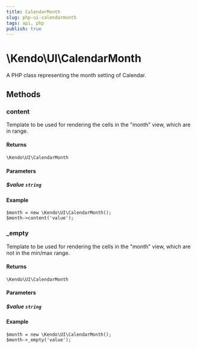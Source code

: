 ```yaml
---
title: CalendarMonth
slug: php-ui-calendarmonth
tags: api, php
publish: true
---
```


# \Kendo\UI\CalendarMonth

A PHP class representing the month setting of Calendar.


## Methods

### content
Template to be used for rendering the cells in the "month" view, which are in range.

#### Returns
`\Kendo\UI\CalendarMonth`

#### Parameters

##### $value `string`



#### Example 
    $month = new \Kendo\UI\CalendarMonth();
    $month->content('value');

### _empty
Template to be used for rendering the cells in the "month" view, which are not in the min/max range.

#### Returns
`\Kendo\UI\CalendarMonth`

#### Parameters

##### $value `string`



#### Example 
    $month = new \Kendo\UI\CalendarMonth();
    $month->_empty('value');

